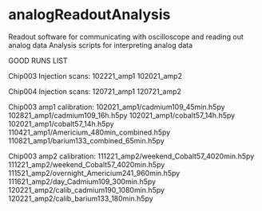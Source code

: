 # analogReadoutAnalysis

Readout software for communicating with oscilloscope and reading out analog data
Analysis scripts for interpreting analog data


GOOD RUNS LIST

Chip003 Injection scans:
102221_amp1
102021_amp2

Chip004 Injection scans:
120721_amp1
120721_amp2

Chip003 amp1 calibration:
102021_amp1/cadmium109_45min.h5py
102821_amp1/cadmium109_16h.h5py
102021_amp1/cobalt57_14h.h5py
102021_amp1/cobalt57_14h.h5py
110421_amp1/Americium_480min_combined.h5py
110821_amp1/barium133_combined_65min.h5py

Chip003 amp2 calibration:
111221_amp2/weekend_Cobalt57_4020min.h5py
111221_amp2/weekend_Cobalt57_4020min.h5py
111521_amp2/overnight_Americium241_960min.h5py
111621_amp2/day_Cadmium109_300min.h5py
120221_amp2/calib_cadmium190_1080min.h5py
120221_amp2/calib_barium133_180min.h5py

